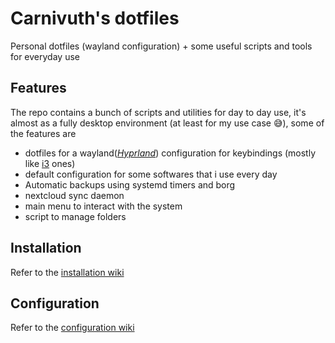 # Carnivuth's dotfiles

Personal dotfiles (wayland configuration) + some useful scripts and tools for everyday use

## Features

The repo contains a bunch of scripts and utilities for day to day use, it's almost as a fully desktop environment (at least for my use case 😅), some of the features are

- dotfiles for a wayland(*[Hyprland](https://hyprland.org/)*) configuration for keybindings (mostly like [i3](https://i3wm.org/) ones)
- default configuration for some softwares that i use every day
- Automatic backups using systemd timers and borg
- nextcloud sync daemon
- main menu to interact with the system
- script to manage folders

## Installation

Refer to the [installation wiki](docs/installation.md)

## Configuration

Refer to the [configuration wiki](docs/configuration.md)
